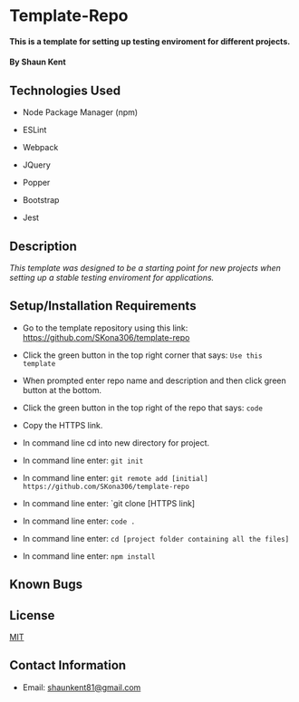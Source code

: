 # Template-Repo

#### This is a template for setting up testing enviroment for different projects.

#### By Shaun Kent

## Technologies Used

* Node Package Manager (npm)

* ESLint

* Webpack

* JQuery

* Popper

* Bootstrap

* Jest

## Description

_This template was designed to be a starting point for new projects when setting up a stable testing enviroment for applications._

## Setup/Installation Requirements

* Go to the template repository using this link: https://github.com/SKona306/template-repo

* Click the green button in the top right corner that says: `Use this template`

* When prompted enter repo name and description and then click green button at the bottom.

* Click the green button in the top right of the repo that says: `code`

* Copy the HTTPS link.

* In command line cd into new directory for project.

* In command line enter: `git init`

* In command line enter: `git remote add [initial] https://github.com/SKona306/template-repo`

* In command line enter: `git clone [HTTPS link]

* In command line enter: `code .`

* In command line enter: `cd [project folder containing all the files]`

* In command line enter: `npm install`



## Known Bugs



## License

[MIT](https://choosealicense.com/licenses/mit/)

## Contact Information

* Email: shaunkent81@gmail.com